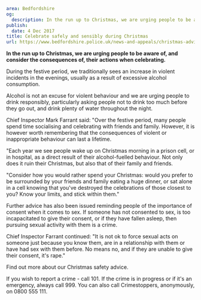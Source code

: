 ```yaml
area: Bedfordshire
og:
  description: In the run up to Christmas, we are urging people to be aware of, and consider the consequences of, their actions when celebrating.
publish:
  date: 4 Dec 2017
title: Celebrate safely and sensibly during Christmas
url: https://www.bedfordshire.police.uk/news-and-appeals/christmas-advice-2017
```

**In the run up to Christmas, we are urging people to be aware of, and consider the consequences of, their actions when celebrating.**

During the festive period, we traditionally sees an increase in violent incidents in the evenings, usually as a result of excessive alcohol consumption.

Alcohol is not an excuse for violent behaviour and we are urging people to drink responsibly, particularly asking people not to drink too much before they go out, and drink plenty of water throughout the night.

Chief Inspector Mark Farrant said: "Over the festive period, many people spend time socialising and celebrating with friends and family. However, it is however worth remembering that the consequences of violent or inappropriate behaviour can last a lifetime.

"Each year we see people wake up on Christmas morning in a prison cell, or in hospital, as a direct result of their alcohol-fuelled behaviour. Not only does it ruin their Christmas, but also that of their family and friends.

"Consider how you would rather spend your Christmas: would you prefer to be surrounded by your friends and family eating a huge dinner, or sat alone in a cell knowing that you've destroyed the celebrations of those closest to you? Know your limits, and stick within them."

Further advice has also been issued reminding people of the importance of consent when it comes to sex. If someone has not consented to sex, is too incapacitated to give their consent, or if they have fallen asleep, then pursuing sexual activity with them is a crime.

Chief Inspector Farrant continued: "It is not ok to force sexual acts on someone just because you know them, are in a relationship with them or have had sex with them before. No means no, and if they are unable to give their consent, it's rape."

Find out more about our Christmas safety advice.

If you wish to report a crime - call 101. If the crime is in progress or if it's an emergency, always call 999. You can also call Crimestoppers, anonymously, on 0800 555 111.
